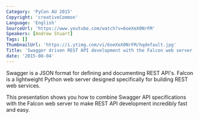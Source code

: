 ```yaml
---
Category: 'PyCon AU 2015'
Copyright: 'creativeCommon'
Language: 'English'
SourceUrl: 'https://www.youtube.com/watch?v=6oeXeX0NrFM'
Speakers: [Andrew Stuart]
Tags: []
ThumbnailUrl: 'https://i.ytimg.com/vi/6oeXeX0NrFM/hqdefault.jpg'
Title: 'Swagger driven REST API development with the Falcon web server'
date: '2015-08-04'
---
```

Swagger is a JSON format for defining and documenting REST API's. Falcon is a lightweight Python web server designed specifically for building REST web services.

This presentation shows you how to combine Swagger API specifications with the Falcon web server to make REST API development incredibly fast and easy.



